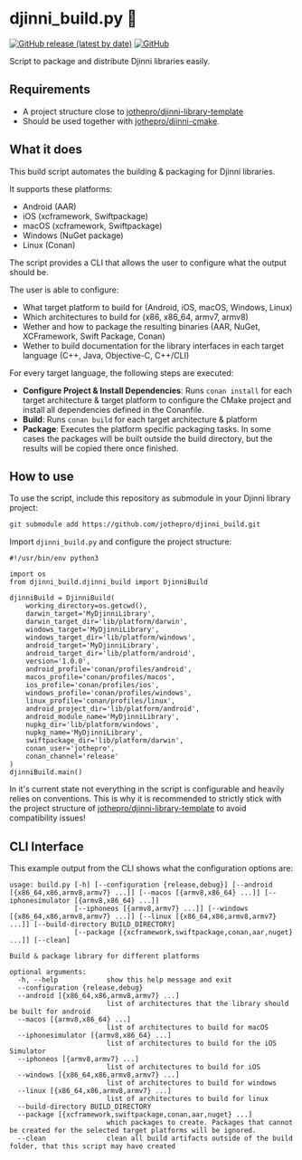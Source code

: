 # djinni_build.py 🦎

[![GitHub release (latest by date)](https://img.shields.io/github/v/release/jothepro/djinni_build)](https://github.com/jothepro/djinni_build/releases/latest)
[![GitHub](https://img.shields.io/github/license/jothepro/djinni_build)](https://github.com/jothepro/djinni_build/blob/main/LICENSE)

Script to package and distribute Djinni libraries easily.

## Requirements

- A project structure close to [jothepro/djinni-library-template](https://github.com/jothepro/djinni-library-template)
- Should be used together with [jothepro/djinni-cmake](https://github.com/jothepro/djinni-cmake).


## What it does

This build script automates the building & packaging for Djinni libraries.

It supports these platforms:

- Android (AAR)
- iOS (xcframework, Swiftpackage)
- macOS (xcframework, Swiftpackage)
- Windows (NuGet package)
- Linux (Conan)

The script provides a CLI that allows the user to configure what the output should be.

The user is able to configure:

- What target platform to build for (Android, iOS, macOS, Windows, Linux)
- Which architectures to build for (x86, x86_64, armv7, armv8)
- Wether and how to package the resulting binaries (AAR, NuGet, XCFramework, Swift Package, Conan)
- Wether to build documentation for the library interfaces in each target language (C++, Java, Objective-C, C++/CLI)

For every target language, the following steps are executed:

- **Configure Project & Install Dependencies**: Runs `conan install` for each target architecture & target platform
  to configure the CMake project and install all dependencies defined in the Conanfile.
- **Build**: Runs `conan build` for each target architecture & platform
- **Package**: Executes the platform specific packaging tasks. In some cases the packages will be built outside the
  build directory, but the results will be copied there once finished.


## How to use

To use the script, include this repository as submodule in your Djinni library project:

```bash
git submodule add https://github.com/jothepro/djinni_build.git
```

Import `djinni_build.py` and configure the project structure:

```python3
#!/usr/bin/env python3

import os
from djinni_build.djinni_build import DjinniBuild

djinniBuild = DjinniBuild(
    working_directory=os.getcwd(),
    darwin_target='MyDjinniLibrary',
    darwin_target_dir='lib/platform/darwin',
    windows_target='MyDjinniLibrary',
    windows_target_dir='lib/platform/windows',
    android_target='MyDjinniLibrary',
    android_target_dir='lib/platform/android',
    version='1.0.0',
    android_profile='conan/profiles/android',
    macos_profile='conan/profiles/macos',
    ios_profile='conan/profiles/ios',
    windows_profile='conan/profiles/windows',
    linux_profile='conan/profiles/linux',
    android_project_dir='lib/platform/android',
    android_module_name='MyDjinniLibrary',
    nupkg_dir='lib/platform/windows',
    nupkg_name='MyDjinniLibrary',
    swiftpackage_dir='lib/platform/darwin',
    conan_user='jothepro',
    conan_channel='release'
)
djinniBuild.main()
```

In it's current state not everything in the script is configurable and heavily relies on conventions.
This is why it is recommended to strictly stick with the project structure of [jothepro/djinni-library-template](https://github.com/jothepro/djinni-library-template)
to avoid compatibility issues!

## CLI Interface

This example output from the CLI shows what the configuration options are:

```
usage: build.py [-h] [--configuration {release,debug}] [--android [{x86_64,x86,armv8,armv7} ...]] [--macos [{armv8,x86_64} ...]] [--iphonesimulator [{armv8,x86_64} ...]]
                [--iphoneos [{armv8,armv7} ...]] [--windows [{x86_64,x86,armv8,armv7} ...]] [--linux [{x86_64,x86,armv8,armv7} ...]] [--build-directory BUILD_DIRECTORY]
                [--package [{xcframework,swiftpackage,conan,aar,nuget} ...]] [--clean]

Build & package library for different platforms

optional arguments:
  -h, --help            show this help message and exit
  --configuration {release,debug}
  --android [{x86_64,x86,armv8,armv7} ...]
                        list of architectures that the library should be built for android
  --macos [{armv8,x86_64} ...]
                        list of architectures to build for macOS
  --iphonesimulator [{armv8,x86_64} ...]
                        list of architectures to build for the iOS Simulator
  --iphoneos [{armv8,armv7} ...]
                        list of architectures to build for iOS
  --windows [{x86_64,x86,armv8,armv7} ...]
                        list of architectures to build for windows
  --linux [{x86_64,x86,armv8,armv7} ...]
                        list of architectures to build for linux
  --build-directory BUILD_DIRECTORY
  --package [{xcframework,swiftpackage,conan,aar,nuget} ...]
                        which packages to create. Packages that cannot be created for the selected target platforms will be ignored.
  --clean               clean all build artifacts outside of the build folder, that this script may have created

```